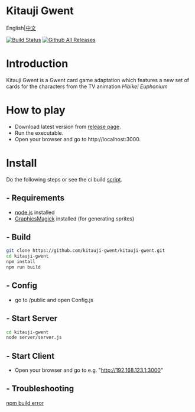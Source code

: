 # Kitauji Gwent

English|[中文](/README-zh.md)

[![Build Status](https://travis-ci.org/kitauji-gwent/kitauji-gwent.svg?branch=master)](https://travis-ci.org/kitauji-gwent/kitauji-gwent)
[![Github All Releases](https://img.shields.io/github/downloads/kitauji-gwent/kitauji-gwent/total.svg)]()

# Introduction

Kitauji Gwent is a Gwent card game adaptation which features a new set of cards for the characters from the TV animation *Hibike! Euphonium*

# How to play

- Download latest version from [release page](https://github.com/kitauji-gwent/kitauji-gwent/releases).
- Run the executable.
- Open your browser and go to http://localhost:3000.

# Install

Do the following steps or see the ci build [script](/.travis.yml).

## - Requirements
- [node.js](https://nodejs.org/) installed
- [GraphicsMagick](http://www.graphicsmagick.org) installed (for generating sprites)

## - Build

```sh
git clone https://github.com/kitauji-gwent/kitauji-gwent.git
cd kitauji-gwent
npm install
npm run build
```

## - Config
- go to /public and open Config.js

## - Start Server
```sh
cd kitauji-gwent
node server/server.js
```

## - Start Client
- Open your browser and go to e.g. "http://192.168.123.1:3000"

## - Troubleshooting

[npm build error](https://github.com/kitauji-gwent/kitauji-gwent/issues/6)
